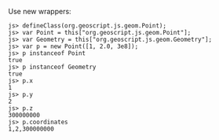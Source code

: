 Use new wrappers:

    js> defineClass(org.geoscript.js.geom.Point);
    js> var Point = this["org.geoscript.js.geom.Point"];
    js> var Geometry = this["org.geoscript.js.geom.Geometry"];
    js> var p = new Point([1, 2.0, 3e8]);
    js> p instanceof Point
    true
    js> p instanceof Geometry
    true
    js> p.x
    1
    js> p.y
    2
    js> p.z
    300000000
    js> p.coordinates
    1,2,300000000
